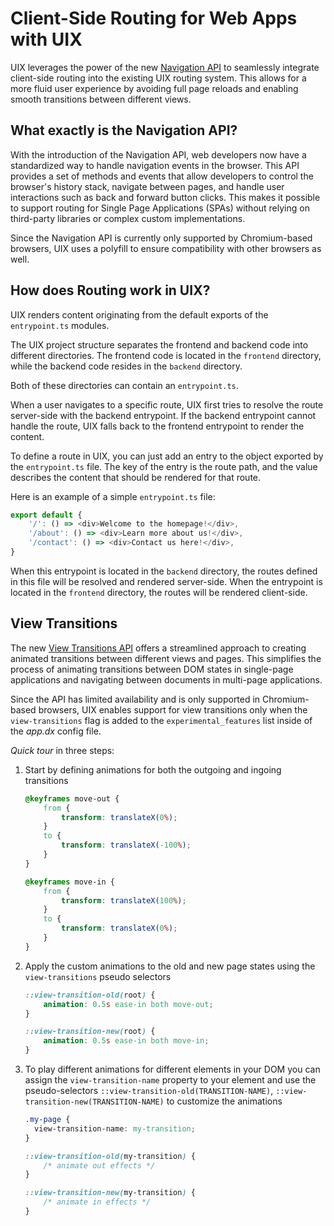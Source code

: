 # Client-Side Routing for Web Apps with UIX

UIX leverages the power of the new [Navigation API](https://developer.mozilla.org/en-US/docs/Web/API/Navigation) to seamlessly integrate client-side routing into the existing UIX routing system. This allows for a more fluid user experience by avoiding full page reloads and enabling smooth transitions between different views.

## What exactly is the Navigation API?

With the introduction of the Navigation API, web developers now have a standardized way to handle navigation events in the browser. This API provides a set of methods and events that allow developers to control the browser's history stack, navigate between pages, and handle user interactions such as back and forward button clicks.
This makes it possible to support routing for Single Page Applications (SPAs) without relying on third-party libraries or complex custom implementations.

Since the Navigation API is currently only supported by Chromium-based browsers, UIX uses a polyfill to ensure compatibility with other browsers as well.

## How does Routing work in UIX?

UIX renders content originating from the default exports of the `entrypoint.ts` modules.

The UIX project structure separates the frontend and backend code into different directories. The frontend code is located in the `frontend` directory, while the backend code resides in the `backend` directory.

Both of these directories can contain an `entrypoint.ts`.

When a user navigates to a specific route, UIX first tries to resolve the route server-side with the backend entrypoint. If the backend entrypoint cannot handle the route, UIX falls back to the frontend entrypoint to render the content.

To define a route in UIX, you can just add an entry to the object exported by the `entrypoint.ts` file. The key of the entry is the route path, and the value describes the content that should be rendered for that route.

Here is an example of a simple `entrypoint.ts` file:

```ts
export default {
    '/': () => <div>Welcome to the homepage!</div>,
    '/about': () => <div>Learn more about us!</div>,
    '/contact': () => <div>Contact us here!</div>,
}
```

When this entrypoint is located in the `backend` directory, the routes defined in this file will be resolved and rendered server-side. When the entrypoint is located in the `frontend` directory, the routes will be rendered client-side.

## View Transitions

The new [View Transitions API](https://developer.mozilla.org/en-US/docs/Web/API/View_Transitions_API) offers a streamlined approach to creating animated transitions between different views and pages. This simplifies the process of animating transitions between DOM states in single-page applications and navigating between documents in multi-page applications.

Since the API has limited availability and is only supported in Chromium-based browsers, UIX enables support for view transitions only when the `view-transitions` flag is added to the `experimental_features` list inside of the *app.dx* config file.

*Quick tour* in three steps:

1. Start by defining animations for both the outgoing and ingoing transitions
    ```CSS
    @keyframes move-out {
        from {
            transform: translateX(0%);
        }
        to {
            transform: translateX(-100%);
        }
    }

    @keyframes move-in {
        from {
            transform: translateX(100%);
        }
        to {
            transform: translateX(0%);
        }
    }
    ```
2. Apply the custom animations to the old and new page states using the `view-transitions` pseudo selectors
    ```CSS
    ::view-transition-old(root) {
        animation: 0.5s ease-in both move-out;
    }

    ::view-transition-new(root) {
        animation: 0.5s ease-in both move-in;
    }
    ```
3. To play different animations for different elements in your DOM you can assign the `view-transition-name` property to your element and use the pseudo-selectors `::view-transition-old(TRANSITION-NAME)`, `::view-transition-new(TRANSITION-NAME)` to customize the animations

    ```CSS
    .my-page {
      view-transition-name: my-transition;
    }

    ::view-transition-old(my-transition) {
        /* animate out effects */
    }

    ::view-transition-new(my-transition) {
        /* animate in effects */
    }
    ```
